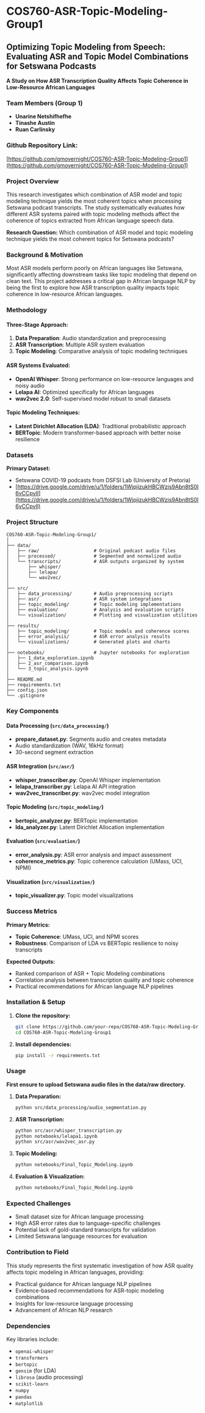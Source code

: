 # COS760-ASR-Topic-Modeling-Group1

## Optimizing Topic Modeling from Speech: Evaluating ASR and Topic Model Combinations for Setswana Podcasts

**A Study on How ASR Transcription Quality Affects Topic Coherence in Low-Resource African Languages**

### Team Members (Group 1)
- **Unarine Netshifhefhe** 
- **Tinashe Austin** 
- **Ruan Carlinsky**

### Github Repository Link:
[https://github.com/gmovernight/COS760-ASR-Topic-Modeling-Group1](https://github.com/gmovernight/COS760-ASR-Topic-Modeling-Group1)

### Project Overview

This research investigates which combination of ASR model and topic modeling technique yields the most coherent topics when processing Setswana podcast transcripts. The study systematically evaluates how different ASR systems paired with topic modeling methods affect the coherence of topics extracted from African language speech data.

**Research Question:** Which combination of ASR model and topic modeling technique yields the most coherent topics for Setswana podcasts?

### Background & Motivation

Most ASR models perform poorly on African languages like Setswana, significantly affecting downstream tasks like topic modeling that depend on clean text. This project addresses a critical gap in African language NLP by being the first to explore how ASR transcription quality impacts topic coherence in low-resource African languages.

### Methodology

#### Three-Stage Approach:
1. **Data Preparation**: Audio standardization and preprocessing
2. **ASR Transcription**: Multiple ASR system evaluation
3. **Topic Modeling**: Comparative analysis of topic modeling techniques

#### ASR Systems Evaluated:
- **OpenAI Whisper**: Strong performance on low-resource languages and noisy audio
- **Lelapa AI**: Optimized specifically for African languages
- **wav2vec 2.0**: Self-supervised model robust to small datasets

#### Topic Modeling Techniques:
- **Latent Dirichlet Allocation (LDA)**: Traditional probabilistic approach
- **BERTopic**: Modern transformer-based approach with better noise resilience

### Datasets

**Primary Dataset:**
- Setswana COVID-19 podcasts from DSFSI Lab (University of Pretoria)
- [https://drive.google.com/drive/u/1/folders/1WjpjizukHBCWzis9Abn8tS0I6vCCpvIl](https://drive.google.com/drive/u/1/folders/1WjpjizukHBCWzis9Abn8tS0I6vCCpvIl)

### Project Structure

```
COS760-ASR-Topic-Modeling-Group1/
│
├── data/
│   ├── raw/                    # Original podcast audio files
│   ├── processed/              # Segmented and normalized audio
│   └── transcripts/            # ASR outputs organized by system
│       ├── whisper/
│       ├── lelapa/
│       └── wav2vec/
│
├── src/
│   ├── data_processing/        # Audio preprocessing scripts
│   ├── asr/                    # ASR system integrations
│   ├── topic_modeling/         # Topic modeling implementations
│   ├── evaluation/             # Analysis and evaluation scripts
│   └── visualization/          # Plotting and visualization utilities
│
├── results/
│   ├── topic_modeling/         # Topic models and coherence scores
│   ├── error_analysis/         # ASR error analysis results
│   └── visualizations/         # Generated plots and charts
│
├── notebooks/                  # Jupyter notebooks for exploration
│   ├── 1_data_exploration.ipynb
│   ├── 2_asr_comparison.ipynb
│   └── 3_topic_analysis.ipynb
│
├── README.md
├── requirements.txt
├── config.json
└── .gitignore
```

### Key Components

#### Data Processing (`src/data_processing/`)
- **prepare_dataset.py**: Segments audio and creates metadata
- Audio standardization (WAV, 16kHz format)
- 30-second segment extraction

#### ASR Integration (`src/asr/`)
- **whisper_transcriber.py**: OpenAI Whisper implementation
- **lelapa_transcriber.py**: Lelapa AI API integration  
- **wav2vec_transcriber.py**: wav2vec model integration

#### Topic Modeling (`src/topic_modeling/`)
- **bertopic_analyzer.py**: BERTopic implementation
- **lda_analyzer.py**: Latent Dirichlet Allocation implementation

#### Evaluation (`src/evaluation/`)
- **error_analysis.py**: ASR error analysis and impact assessment
- **coherence_metrics.py**: Topic coherence calculation (UMass, UCI, NPMI)

#### Visualization (`src/visualization/`)
- **topic_visualizer.py**: Topic model visualizations

### Success Metrics

**Primary Metrics:**
- **Topic Coherence**: UMass, UCI, and NPMI scores
- **Robustness**: Comparison of LDA vs BERTopic resilience to noisy transcripts

**Expected Outputs:**
- Ranked comparison of ASR + Topic Modeling combinations
- Correlation analysis between transcription quality and topic coherence
- Practical recommendations for African language NLP pipelines

### Installation & Setup

1. **Clone the repository:**
   ```bash
   git clone https://github.com/your-repo/COS760-ASR-Topic-Modeling-Group1.git
   cd COS760-ASR-Topic-Modeling-Group1
   ```

2. **Install dependencies:**
   ```bash
   pip install -r requirements.txt
   ```

### Usage

**First ensure to upload Setswana audio files in the data/raw directory.**



1. **Data Preparation:**
   ```bash
   python src/data_processing/audio_segmentation.py
   ```

2. **ASR Transcription:**
   ```bash
   python src/asr/whisper_transcription.py
   python notebooks/lelapa1.ipynb
   python src/asr/wav2vec_asr.py
   ```

3. **Topic Modeling:**
   ```bash
   python notebooks/Final_Topic_Modeling.ipynb
   ```

4. **Evaluation & Visualization:**
   ```bash
   python notebooks/Final_Topic_Modeling.ipynb
   ```

### Expected Challenges

- Small dataset size for African language processing
- High ASR error rates due to language-specific challenges
- Potential lack of gold-standard transcripts for validation
- Limited Setswana language resources for evaluation

### Contribution to Field

This study represents the first systematic investigation of how ASR quality affects topic modeling in African languages, providing:
- Practical guidance for African language NLP pipelines
- Evidence-based recommendations for ASR-topic modeling combinations
- Insights for low-resource language processing
- Advancement of African NLP research

### Dependencies

Key libraries include:
- `openai-whisper`
- `transformers`
- `bertopic`
- `gensim` (for LDA)
- `librosa` (audio processing)
- `scikit-learn`
- `numpy`
- `pandas`
- `matplotlib`

